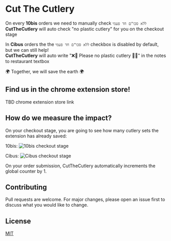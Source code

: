 # Cut The Cutlery

On every **10bis** orders we need to manually check `ללא סכו"ם חד פעמי`  
**CutTheCutlery** will auto check "no plastic cutlery" for you on the checkout stage

In **Cibus** orders the the `ללא סכו"ם חד פעמי`   checkbox is disabled by default, but we can still help!  
**CutTheCutlery** will auto write "❌🍴 Please no plastic cutlery 🍴❌" in the notes to restaurant textbox



🌍 Together, we will save the earth 🌍

## Find us in the chrome extension store!

TBD chrome extension store link

## How do we measure the impact?
On your checkout stage, you are going to see how many cutlery sets the extension has already saved:

10bis:
![10bis checkout stage](https://user-images.githubusercontent.com/60513876/142777460-fc7d107d-b423-4b0d-88e9-23dd1af0dfc8.png "10bis checkout stage")

Cibus:
![Cibus checkout stage](https://user-images.githubusercontent.com/60513876/143608124-92e40e69-5cc3-422e-b252-0ff426992286.png "Cibus checkout stage")

On your order submission, CutTheCutlery automatically increments the global counter by 1.

## Contributing
Pull requests are welcome. For major changes, please open an issue first to discuss what you would like to change.

## License
[MIT](https://choosealicense.com/licenses/mit/)